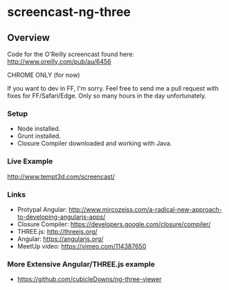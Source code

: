 screencast-ng-three
===============

## Overview
Code for the O'Reilly screencast found here: http://www.oreilly.com/pub/au/6456

CHROME ONLY (for now)

If you want to dev in FF, I'm sorry.  Feel free to send me a pull request with fixes for FF/Safari/Edge.  Only so many hours in the day unfortunately.

### Setup
* Node installed.
* Grunt installed.
* Closure Compiler downloaded and working with Java.

### Live Example
http://www.tempt3d.com/screencast/

### Links
* Protypal Angular: http://www.mircozeiss.com/a-radical-new-approach-to-developing-angularjs-apps/
* Closure Compiler: https://developers.google.com/closure/compiler/
* THREE.js: http://threejs.org/
* Angular: https://angularjs.org/
* MeetUp video:  https://vimeo.com/114387650

### More Extensive Angular/THREE.js example
* https://github.com/cubicleDowns/ng-three-viewer
